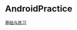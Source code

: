 # AndroidPractice

[基础与练习](https://github.com/SmallBlackBeans/AndroidPractice/tree/master/Helloworld/app/src/main/java/com/example/helloworld)
